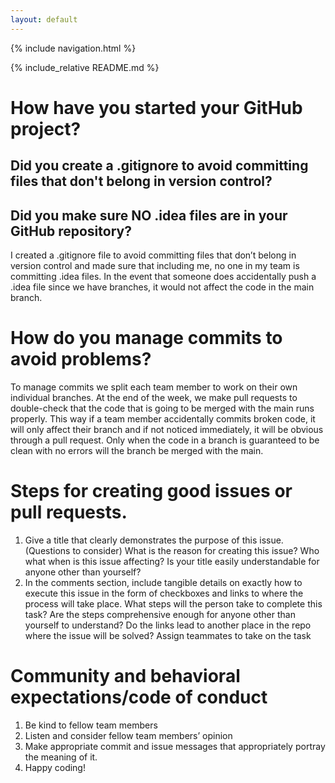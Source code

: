 ```yaml
---
layout: default
---
```

{% include navigation.html %}

{% include_relative README.md %}


# How have you started your GitHub project?
## Did you create a .gitignore to avoid committing files that don't belong in version control?
## Did you make sure NO .idea files are in your GitHub repository?

I created a .gitignore file to avoid committing files that don’t belong in version control and made sure that including me, no one in my team is committing .idea files. In the event that someone does accidentally push a .idea file since we have branches, it would not affect the code in the main branch.

# How do you manage commits to avoid problems?
To manage commits we split each team member to work on their own individual branches. At the end of the week, we make pull requests to double-check that the code that is going to be merged with the main runs properly. This way if a team member accidentally commits broken code, it will only affect their branch and if not noticed immediately, it will be obvious through a pull request. Only when the code in a branch is guaranteed to be clean with no errors will the branch be merged with the main.

# Steps for creating good issues or pull requests.
1. Give a title that clearly demonstrates the purpose of this issue. (Questions to consider)
   What is the reason for creating this issue?
   Who what when is this issue affecting?
   Is your title easily understandable for anyone other than yourself?
2. In the comments section, include tangible details on exactly how to execute this issue in the form of checkboxes and links to where the process will take place.
   What steps will the person take to complete this task?
   Are the steps comprehensive enough for anyone other than yourself to understand?
   Do the links lead to another place in the repo where the issue will be solved?
   Assign teammates to take on the task
# Community and behavioral expectations/code of conduct
1. Be kind to fellow team members
2. Listen and consider fellow team members’ opinion
3. Make appropriate commit and issue messages that appropriately portray the meaning of it.
4. Happy coding!

